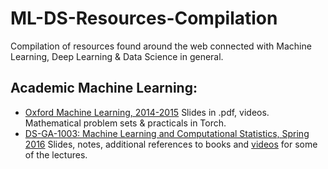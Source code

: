# ML-DS-Resources-Compilation
Compilation of resources found around the web connected with Machine Learning, Deep Learning &amp; Data Science in general.

## Academic Machine Learning:

* [Oxford Machine Learning, 2014-2015](https://www.cs.ox.ac.uk/people/nando.defreitas/machinelearning/)
  Slides in .pdf, videos. Mathematical problem sets & practicals in Torch.
* [DS-GA-1003: Machine Learning and Computational Statistics, Spring 2016](http://davidrosenberg.github.io/ml2016/#home)
  Slides, notes, additional references to books and [videos](https://www.youtube.com/channel/UCjxoi1kA0twXJsVnIq2vMHA/videos) for some of the lectures.
 
